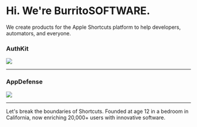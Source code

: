 # Hi. We're BurritoSOFTWARE.
We create products for the Apple Shortcuts platform to help developers, automators, and everyone.

### AuthKit
[![](https://cdn.discordapp.com/attachments/558842854462717954/736693653132542022/IMG_4246-2.JPG)](https://vimeo.com/441665767)

---

### AppDefense
[![](https://cdn.discordapp.com/attachments/558842854462717954/736693651941621800/IMG_4245-2.PNG)](https://vimeo.com/441665680)

---

Let's break the boundaries of Shortcuts. Founded at age 12 in a bedroom in California, now enriching 20,000+ users with innovative software.
